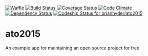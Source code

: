 [![Waffle](https://badge.waffle.io/brianhyder/ato2015.png?label=ready&title=Ready)](https://waffle.io/brianhyder/ato2015)
[![Build Status](https://travis-ci.org/brianhyder/ato2015.svg?branch=master)](https://travis-ci.org/brianhyder/ato2015) 
[![Coverage Status](https://coveralls.io/repos/brianhyder/ato2015/badge.svg?branch=master&service=github)](https://coveralls.io/github/brianhyder/ato2015?branch=master)
[![Code Climate](https://codeclimate.com/github/brianhyder/ato2015/badges/gpa.svg)](https://codeclimate.com/github/brianhyder/ato2015)
[![Dependency Status](https://david-dm.org/brianhyder/ato2015.svg)](https://david-dm.org/brianhyder/ato2015)
[ ![Codeship Status for brianhyder/ato2015](https://codeship.com/projects/205427f0-4cef-0133-868a-566112b803ab/status?branch=master)](https://codeship.com/projects/106476)

# ato2015
An example app for maintaining an open source project for free
